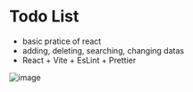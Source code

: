 # Todo List

- basic pratice of react
- adding, deleting, searching, changing datas
- React + Vite + EsLint + Prettier

![image](https://github.com/pcwadarong/Implementation-Practice/assets/86795558/f0da1084-36d3-4cd5-be9b-e1e646dcede1)
